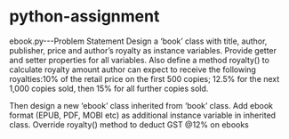 # python-assignment
ebook.py---Problem Statement Design a ‘book’ class with title, author, publisher, price and author’s royalty as instance variables. Provide getter and setter properties for all variables. Also define a method royalty() to calculate royalty amount author can expect to receive the following royalties:10% of the retail price on the first 500 copies; 12.5% for the next 1,000 copies sold, then 15% for all further copies sold. 
 
Then design a new ‘ebook’ class inherited from ‘book’ class. Add ebook format (EPUB, PDF, MOBI etc) as additional instance variable in inherited class. Override royalty() method to deduct GST @12% on ebooks 
